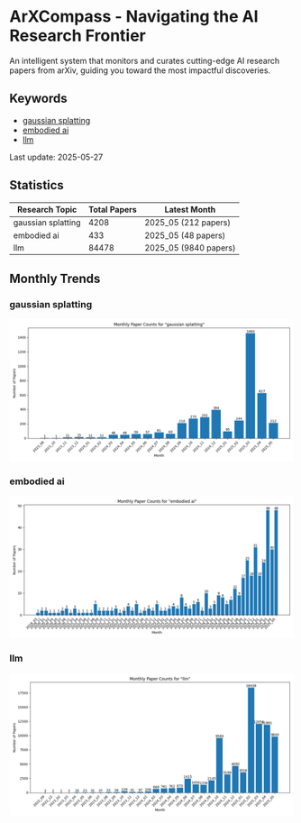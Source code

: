 # ArXCompass - Navigating the AI Research Frontier
An intelligent system that monitors and curates cutting-edge AI research papers from arXiv, guiding you toward the most impactful discoveries.

## Keywords

- [gaussian splatting](gaussian_splatting/)
- [embodied ai](embodied_ai/)
- [llm](llm/)

Last update: 2025-05-27

## Statistics

| Research Topic | Total Papers | Latest Month |
| --- | --- | --- |
| gaussian splatting | 4208 | 2025_05 (212 papers) |
| embodied ai | 433 | 2025_05 (48 papers) |
| llm | 84478 | 2025_05 (9840 papers) |

## Monthly Trends

### gaussian splatting

![Monthly Paper Counts for gaussian splatting](gaussian_splatting/monthly_stats.png)

### embodied ai

![Monthly Paper Counts for embodied ai](embodied_ai/monthly_stats.png)

### llm

![Monthly Paper Counts for llm](llm/monthly_stats.png)

